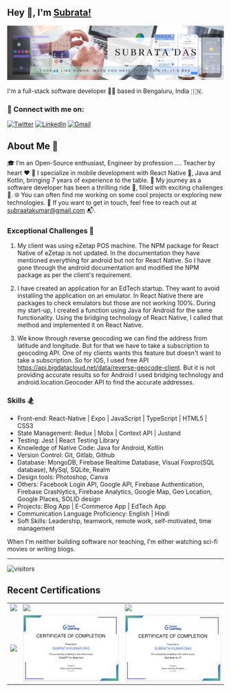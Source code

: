 ## Hey 👋, I'm [Subrata!]() 

![](https://github.com/subraatakumar/subraatakumar/blob/main/images/Subrata%20Das.png)

I'm a full-stack software developer 👨‍💻 based in Bengaluru, India 🇮🇳.

### 🔗 Connect with me on:
[![Twitter](https://img.shields.io/badge/Twitter-%231DA1F2.svg?style=for-the-badge&logo=X&logoColor=black&color=white)](https://twitter.com/subraatakumar) 
[![LinkedIn](https://img.shields.io/badge/linkedin-%230077B5.svg?style=for-the-badge&logo=linkedin&logoColor=white)](https://www.linkedin.com/in/subraatakumar/) 
[![Gmail](https://img.shields.io/badge/Gmail-D14836?style=for-the-badge&logo=gmail&logoColor=white)](mailto:codingsubrata@gmail.com)

## About Me 🚀

🎓 I’m an Open-Source enthusiast, Engineer by profession …. Teacher by heart ♥️ 
💼 I specialize in mobile development with React Native 📱, Java and Kotlin, bringing 7 years of experience to the table.
🚀 My journey as a software developer has been a thrilling ride 🎢, filled with exciting challenges 💪.
🌐 You can often find me working on some cool projects or exploring new technologies.
📧 If you want to get in touch, feel free to reach out at subraatakumar@gmail.com 📬.


### Exceptional Challenges 🎯

1) My client was using eZetap POS machine. The NPM package for React Native of eZetap is not updated. In the documentation they have mentioned everything for android but not for React Native. So I have gone through the android documentation and modified the NPM package as per the client's requirement.

2) I have created an application for an EdTech startup. They want to avoid installing the application on an emulator. In React Native there are packages to check emulators but those are not working 100%. During my start-up, I created a function using Java for Android for the same functionality. Using the bridging technology of React Native, I called that method and implemented it on React Native.

3) We know through reverse geocoding we can find the address from latitude and longitude. But for that we have to take a subscription to geocoding API. One of my clients wants this feature but doesn't want to take a subscription. So for IOS, I used free API https://api.bigdatacloud.net/data/reverse-geocode-client. But it is not providing accurate results so for Android I used bridging technology and android.location.Geocoder API to find the accurate addresses.

### Skills 🏂

 - Front-end: React-Native | Expo | JavaScript | TypeScript | HTML5 | CSS3
 - State Management: Redux | Mobx | Context API | Justand
 - Testing: Jest | React Testing Library
 - Knowledge of Native Code: Java for Android, Kotlin
 - Version Control: Git, Gitlab, Github
 - Database: MongoDB, Firebase Realtime Database, Visual Foxpro(SQL database), MySql, SQLite, Realm
 - Design tools: Photoshop, Canva
 - Others: Facebook Login API, Google API, Firebase Authentication, Firebase Crashlytics, Firebase Analytics, Google Map, Geo Location, Google Places, SOLID design
 - Projects: Blog App | E-Commerce App | EdTech App 
 - Communication Language Proficiency: English | Hindi
 - Soft Skills: Leadership, teamwork, remote work, self-motivated, time management

When I'm neither building software nor teaching, I'm either watching sci-fi movies or writing blogs.


<hr/>

 ![visitors](https://visitor-badge.laobi.icu/badge?page_id=subratsir)

## Recent Certifications

<table>
  <tr><td>
<img width="250" height="auto" src="https://firebasestorage.googleapis.com/v0/b/neostats.appspot.com/o/FreeCodeCampJavaScriptDSACertificate.JPG?alt=media&token=92925bd3-b290-4777-83c0-c161ce068378" />    
    </td>
  <td>
<img width="250" height="auto" src="https://firebasestorage.googleapis.com/v0/b/neostats.appspot.com/o/hackerRankReact.png?alt=media&token=c891d9f6-d2fd-4ceb-b2c3-6d49e4082630" />    
    </td>
      <td>
<img width="250" height="auto" src="https://firebasestorage.googleapis.com/v0/b/neostats.appspot.com/o/JS_Certificate.png?alt=media&token=0245b4fc-2b40-4c6c-b5a0-4a2d4ce71db7" />    
    </td>
  </tr>
    <tr><td>
<img width="250" height="auto" src="https://firebasestorage.googleapis.com/v0/b/neostats.appspot.com/o/kotlin_certificate.jpg?alt=media&token=537e32a1-67b7-4e34-b7ca-d9940d54627a" />    
    </td>
  <td>
<a href="https://verify.mygreatlearning.com/verify/MOOVOBGP"><img width="250" height="auto" src="https://github.com/subraatakumar/subraatakumar/blob/main/images/chatgpt.jpg" /> </a>
    </td>
      <td>
<a href="https://verify.mygreatlearning.com/verify/KXRBDCXQ"><img width="250" height="auto" src="https://github.com/subraatakumar/subraatakumar/blob/main/images/Soft_Skills_For_IT.jpg" /> </a>
    </td>
  </tr>
</table>


<!-- <div align="center"> 
  <img src="https://wakatime.com/share/@b8a4ab78-b927-4bfc-9e04-d80f831b38cd/d8bd219e-e02e-4bb6-a52b-e805c01ece40.svg"/>
  <figure><embed src="https://wakatime.com/share/@b8a4ab78-b927-4bfc-9e04-d80f831b38cd/d8bd219e-e02e-4bb6-a52b-e805c01ece40.svg"></embed></figure>
</div> -->

